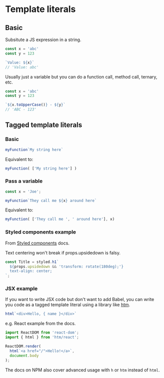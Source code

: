 # Template literals


## Basic

Subsitute a JS expression in a string. 

```javascript
const x = 'abc'
const y = 123

`Value: ${x}`
// 'Value: abc'
```


Usually just a variable but you can do a function call, method call, ternary, etc.

```javascript
const x = 'abc'
const y = 123

`${x.toUpperCase()} - ${y}`
// 'ABC - 123'
```


## Tagged template literals

### Basic

```javascript
myFunction`My string here`
```

Equivalent to:

```javascript
myFunction( ['My string here'] )
```

### Pass a variable

```javascript
const x = 'Joe';

myFunction`They call me ${x} around here`
```

Equivalent to:

```javascript
myFunction( ['They call me ', ' around here'], x)
```

### Styled components example

From [Styled components](https://styled-components.com/docs/advanced#tagged-template-literals) docs.

 Text centering won't break if props.upsidedown is falsy.

```javascript
const Title = styled.h1`
  ${props.upsidedown && 'transform: rotate(180deg);'}
  text-align: center;
`;
```

### JSX example

If you want to write JSX code but don't want to add Babel, you can write you code as a tagged template literal using a library like [htm](https://www.npmjs.com/package/htm).

```javascript
html`<div>Hello, { name }</div>`
```

e.g. React example from the docs.

```jsx
import ReactDOM from 'react-dom';
import { html } from 'htm/react';

ReactDOM.render(
  html`<a href="/">Hello!</a>`,
  document.body
);
```

The docs on NPM also cover advanced usage with `h` or `htm` instead of `html`.
